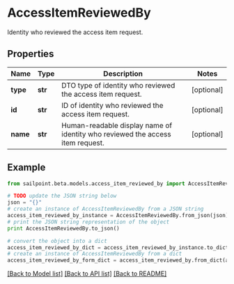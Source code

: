 # AccessItemReviewedBy

Identity who reviewed the access item request.

## Properties
Name | Type | Description | Notes
------------ | ------------- | ------------- | -------------
**type** | **str** | DTO type of identity who reviewed the access item request. | [optional] 
**id** | **str** | ID of identity who reviewed the access item request. | [optional] 
**name** | **str** | Human-readable display name of identity who reviewed the access item request. | [optional] 

## Example

```python
from sailpoint.beta.models.access_item_reviewed_by import AccessItemReviewedBy

# TODO update the JSON string below
json = "{}"
# create an instance of AccessItemReviewedBy from a JSON string
access_item_reviewed_by_instance = AccessItemReviewedBy.from_json(json)
# print the JSON string representation of the object
print AccessItemReviewedBy.to_json()

# convert the object into a dict
access_item_reviewed_by_dict = access_item_reviewed_by_instance.to_dict()
# create an instance of AccessItemReviewedBy from a dict
access_item_reviewed_by_form_dict = access_item_reviewed_by.from_dict(access_item_reviewed_by_dict)
```
[[Back to Model list]](../README.md#documentation-for-models) [[Back to API list]](../README.md#documentation-for-api-endpoints) [[Back to README]](../README.md)


